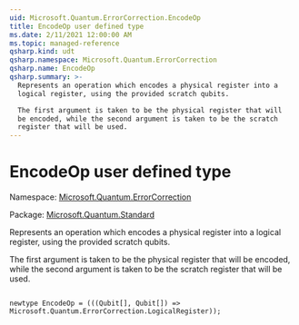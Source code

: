 ```yaml
---
uid: Microsoft.Quantum.ErrorCorrection.EncodeOp
title: EncodeOp user defined type
ms.date: 2/11/2021 12:00:00 AM
ms.topic: managed-reference
qsharp.kind: udt
qsharp.namespace: Microsoft.Quantum.ErrorCorrection
qsharp.name: EncodeOp
qsharp.summary: >-
  Represents an operation which encodes a physical register into a
  logical register, using the provided scratch qubits.

  The first argument is taken to be the physical register that will
  be encoded, while the second argument is taken to be the scratch
  register that will be used.
---
```


# EncodeOp user defined type

Namespace: [Microsoft.Quantum.ErrorCorrection](xref:Microsoft.Quantum.ErrorCorrection)

Package: [Microsoft.Quantum.Standard](https://nuget.org/packages/Microsoft.Quantum.Standard)


Represents an operation which encodes a physical register into alogical register, using the provided scratch qubits.The first argument is taken to be the physical register that willbe encoded, while the second argument is taken to be the scratchregister that will be used.

```qsharp

newtype EncodeOp = (((Qubit[], Qubit[]) => Microsoft.Quantum.ErrorCorrection.LogicalRegister));
```

